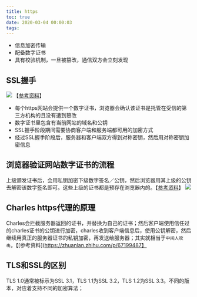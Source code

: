 ```yaml
---
title: https
toc: true
date: 2020-03-04 00:00:03
tags:
---
```



* 信息加密传输
* 配备数字证书
* 具有校验机制，一旦被篡改，通信双方会立刻发现


## SSL握手
![](/img/Snip20200304_14.png)
【[参考资料](https://razeencheng.com/post/ssl-handshake-detail.html)】
* 每个https网站会提供一个数字证书，浏览器会确认该证书是托管在受信的第三方机构的且没有遭到篡改
* 数字证书里包含有当前网站的域名和公钥
* SSL握手阶段期间需要协商客户端和服务端都可用的加密方式
* 经过SSL握手阶段后，服务器和客户端双方得到对称密钥，然后用对称密钥加密信息



## 浏览器验证网站数字证书的流程
上级颁发证书后，会用私钥加密下级数字签名／公钥，然后浏览器用其上级的公钥去解密该数字签名即可。这些上级的证书都是预存在浏览器内的。【[参考资料](https://blog.csdn.net/hejjiiee/article/details/53443357)】
![](/img/Snip20200304_15.png)


## Charles https代理的原理
Charles会拦截服务器返回的证书，并替换为自己的证书；然后客户端使用信任过的charles证书的公钥进行加密，charles收到客户端信息后，使用公钥解密，然后继续用真正的服务器证书的私钥加密，再发送给服务器；其实就相当于`中间人攻击`。【[参考资料](https://zhuanlan.zhihu.com/p/67199487】


## TLS和SSL的区别
TLS 1.0通常被标示为SSL 3.1，TLS 1.1为SSL 3.2，TLS 1.2为SSL 3.3。不同的版本，对应着支持不同的加密算法；
